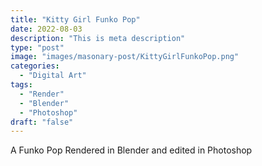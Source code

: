 ```yaml
---
title: "Kitty Girl Funko Pop"
date: 2022-08-03
description: "This is meta description"
type: "post"
image: "images/masonary-post/KittyGirlFunkoPop.png"
categories: 
  - "Digital Art"
tags:
  - "Render"
  - "Blender"
  - "Photoshop"
draft: "false"
---
```



A Funko Pop Rendered in Blender and edited in Photoshop





